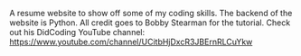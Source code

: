 A resume website to show off some of my coding skills. The backend of the website is Python. All credit goes to Bobby Stearman for the tutorial. Check out his DidCoding YouTube channel: https://www.youtube.com/channel/UCitbHjDxcR3JBErnRLCuYkw